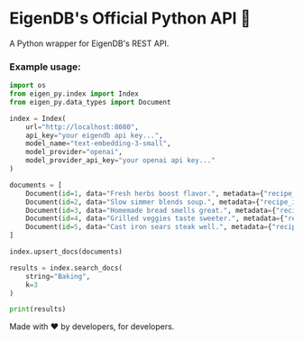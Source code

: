 # EigenDB's Official Python API 🐍

A Python wrapper for EigenDB's REST API. 

### Example usage:
```py
import os
from eigen_py.index import Index
from eigen_py.data_types import Document

index = Index(
    url="http://localhost:8080",
    api_key="your eigendb api key...",
    model_name="text-embedding-3-small",
    model_provider="openai",
    model_provider_api_key="your openai api key..."
)

documents = [
    Document(id=1, data="Fresh herbs boost flavor.", metadata={"recipe_id": "123"}),
    Document(id=2, data="Slow simmer blends soup.", metadata={"recipe_id": "456"}),
    Document(id=3, data="Homemade bread smells great.", metadata={"recipe_id": "789"}),
    Document(id=4, data="Grilled veggies taste sweeter.", metadata={"recipe_id": "987"}),
    Document(id=5, data="Cast iron sears steak well.", metadata={"recipe_id": "654"})
]

index.upsert_docs(documents)

results = index.search_docs(
    string="Baking",
    k=3
)

print(results)
```

Made with ❤️ by developers, for developers.